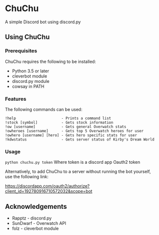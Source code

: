 # ChuChu
A simple Discord bot using discord.py

## Using ChuChu

### Prerequisites
ChuChu requires the following to be installed:
* Python 3.5 or later
* cleverbot module
* discord.py module
* cowsay in PATH

### Features
The following commands can be used:
```
!help                     - Prints a command list
!stock [symbol]           - Gets stock information
!ow [username]            - Gets general Overwatch stats
!owheroes [username]      - Gets top 5 Overwatch heroes for user
!owhero [username] [hero] - Gets hero specific stats for user
!kdwstatus                - Gets server status of Kirby's Dream World
```

### Usage
`python chuchu.py token`
Where token is a discord app Oauth2 token

Alternatively, to add ChuChu to a server without
running the bot yourself, use the following link:

https://discordapp.com/oauth2/authorize?client_id=192780916710572032&scope=bot

## Acknowledgements
* Rapptz - discord.py
* SunDwarf - Overwatch API
* folz - cleverbot module
